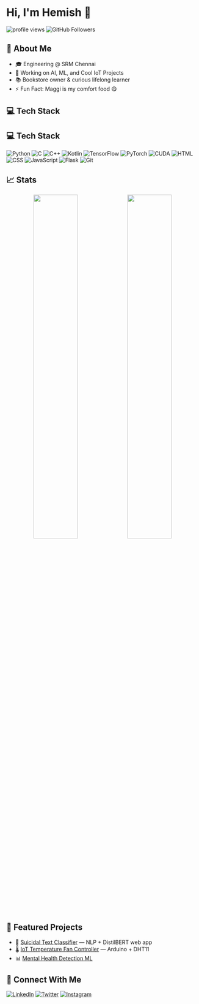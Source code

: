 # Hi, I'm Hemish 👋

<!-- Badges (GitHub stats, visitors, etc.) -->
<p align="left">
  <img src="https://komarev.com/ghpvc/?username=hemish123&style=flat-square" alt="profile views" />
  <img src="https://img.shields.io/github/followers/hemish123?style=social" alt="GitHub Followers"/>
</p>

## 🚀 About Me
- 🎓 Engineering @ SRM Chennai  
- 🧠 Working on AI, ML, and Cool IoT Projects  
- 📚 Bookstore owner & curious lifelong learner  
- ⚡ Fun Fact: Maggi is my comfort food 😋

## 💻 Tech Stack
## 💻 Tech Stack
![Python](https://img.shields.io/badge/-Python-333333?style=flat&logo=python)
![C](https://img.shields.io/badge/-C-333333?style=flat&logo=c)
![C++](https://img.shields.io/badge/-C++-333333?style=flat&logo=c%2B%2B)
![Kotlin](https://img.shields.io/badge/-Kotlin-333333?style=flat&logo=kotlin)
![TensorFlow](https://img.shields.io/badge/-TensorFlow-333333?style=flat&logo=tensorflow)
![PyTorch](https://img.shields.io/badge/-PyTorch-333333?style=flat&logo=pytorch)
![CUDA](https://img.shields.io/badge/-CUDA-333333?style=flat&logo=nvidia)
![HTML](https://img.shields.io/badge/-HTML-333333?style=flat&logo=html5)
![CSS](https://img.shields.io/badge/-CSS-333333?style=flat&logo=css3)
![JavaScript](https://img.shields.io/badge/-JavaScript-333333?style=flat&logo=javascript)
![Flask](https://img.shields.io/badge/-Flask-333333?style=flat&logo=flask)
![Git](https://img.shields.io/badge/-Git-333333?style=flat&logo=git)

## 📈 Stats
<p align="center">
  <img src="https://github-readme-stats.vercel.app/api?username=hemish123&show_icons=true&theme=github_dark&hide_title=true" width="48%"/>
  <img src="https://github-readme-streak-stats.herokuapp.com/?user=hemish123&theme=github-dark-blue" width="48%"/>
</p>

## 📂 Featured Projects
- 🎯 [Suicidal Text Classifier](https://github.com/hemish123/suicidal-text-detector) — NLP + DistilBERT web app
- 🌡️ [IoT Temperature Fan Controller](https://github.com/hemish123/iot-fan-controller) — Arduino + DHT11
- 📊 [Mental Health Detection ML](https://github.com/hemish123/mental-health-nlp)

## 🔗 Connect With Me
[![LinkedIn](https://img.shields.io/badge/-LinkedIn-0077B5?style=flat&logo=linkedin)](https://linkedin.com/in/yourprofile)
[![Twitter](https://img.shields.io/badge/-Twitter-1DA1F2?style=flat&logo=twitter)](https://twitter.com/yourhandle)
[![Instagram](https://img.shields.io/badge/-Instagram-E4405F?style=flat&logo=instagram)](https://instagram.com/yourhandle)
